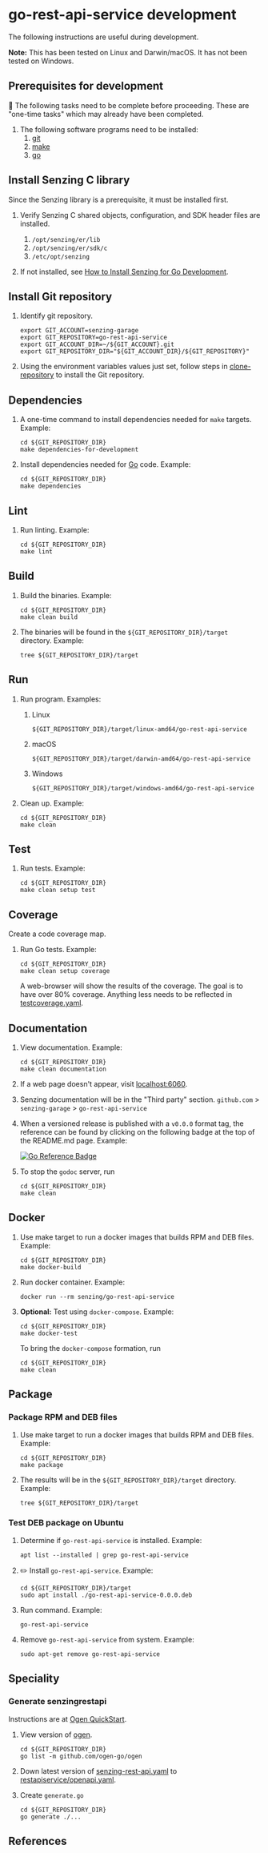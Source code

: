 # go-rest-api-service development

The following instructions are useful during development.

**Note:** This has been tested on Linux and Darwin/macOS.
It has not been tested on Windows.

## Prerequisites for development

:thinking: The following tasks need to be complete before proceeding.
These are "one-time tasks" which may already have been completed.

1. The following software programs need to be installed:
    1. [git]
    1. [make]
    1. [go]

## Install Senzing C library

Since the Senzing library is a prerequisite, it must be installed first.

1. Verify Senzing C shared objects, configuration, and SDK header files are installed.
    1. `/opt/senzing/er/lib`
    1. `/opt/senzing/er/sdk/c`
    1. `/etc/opt/senzing`

1. If not installed, see [How to Install Senzing for Go Development].

## Install Git repository

1. Identify git repository.

    ```console
    export GIT_ACCOUNT=senzing-garage
    export GIT_REPOSITORY=go-rest-api-service
    export GIT_ACCOUNT_DIR=~/${GIT_ACCOUNT}.git
    export GIT_REPOSITORY_DIR="${GIT_ACCOUNT_DIR}/${GIT_REPOSITORY}"

    ```

1. Using the environment variables values just set, follow
   steps in [clone-repository] to install the Git repository.

## Dependencies

1. A one-time command to install dependencies needed for `make` targets.
   Example:

    ```console
    cd ${GIT_REPOSITORY_DIR}
    make dependencies-for-development

    ```

1. Install dependencies needed for [Go] code.
   Example:

    ```console
    cd ${GIT_REPOSITORY_DIR}
    make dependencies

    ```

## Lint

1. Run linting.
   Example:

    ```console
    cd ${GIT_REPOSITORY_DIR}
    make lint

    ```

## Build

1. Build the binaries.
   Example:

    ```console
    cd ${GIT_REPOSITORY_DIR}
    make clean build

    ```

1. The binaries will be found in the `${GIT_REPOSITORY_DIR}/target` directory.
   Example:

    ```console
    tree ${GIT_REPOSITORY_DIR}/target

    ```

## Run

1. Run program.
   Examples:

    1. Linux

        ```console
        ${GIT_REPOSITORY_DIR}/target/linux-amd64/go-rest-api-service

        ```

    1. macOS

        ```console
        ${GIT_REPOSITORY_DIR}/target/darwin-amd64/go-rest-api-service

        ```

    1. Windows

        ```console
        ${GIT_REPOSITORY_DIR}/target/windows-amd64/go-rest-api-service

        ```

1. Clean up.
   Example:

    ```console
    cd ${GIT_REPOSITORY_DIR}
    make clean

    ```

## Test

1. Run tests.
   Example:

    ```console
    cd ${GIT_REPOSITORY_DIR}
    make clean setup test

    ```

## Coverage

Create a code coverage map.

1. Run Go tests.
   Example:

    ```console
    cd ${GIT_REPOSITORY_DIR}
    make clean setup coverage

    ```

   A web-browser will show the results of the coverage.
   The goal is to have over 80% coverage.
   Anything less needs to be reflected in [testcoverage.yaml].

## Documentation

1. View documentation.
   Example:

    ```console
    cd ${GIT_REPOSITORY_DIR}
    make clean documentation

    ```

1. If a web page doesn't appear, visit [localhost:6060].
1. Senzing documentation will be in the "Third party" section.
   `github.com` > `senzing-garage` > `go-rest-api-service`

1. When a versioned release is published with a `v0.0.0` format tag,
the reference can be found by clicking on the following badge at the top of the README.md page.
Example:

    [![Go Reference Badge]][Go Reference]

1. To stop the `godoc` server, run

    ```console
    cd ${GIT_REPOSITORY_DIR}
    make clean

    ```

## Docker

1. Use make target to run a docker images that builds RPM and DEB files.
   Example:

    ```console
    cd ${GIT_REPOSITORY_DIR}
    make docker-build

    ```

1. Run docker container.
   Example:

    ```console
    docker run --rm senzing/go-rest-api-service

    ```

1. **Optional:** Test using `docker-compose`.
   Example:

    ```console
    cd ${GIT_REPOSITORY_DIR}
    make docker-test

    ```

   To bring the `docker-compose` formation, run

    ```console
    cd ${GIT_REPOSITORY_DIR}
    make clean

    ```

## Package

### Package RPM and DEB files

1. Use make target to run a docker images that builds RPM and DEB files.
   Example:

    ```console
    cd ${GIT_REPOSITORY_DIR}
    make package

    ```

1. The results will be in the `${GIT_REPOSITORY_DIR}/target` directory.
   Example:

    ```console
    tree ${GIT_REPOSITORY_DIR}/target

    ```

### Test DEB package on Ubuntu

1. Determine if `go-rest-api-service` is installed.
   Example:

    ```console
    apt list --installed | grep go-rest-api-service

    ```

1. :pencil2: Install `go-rest-api-service`.
   Example:

    ```console
    cd ${GIT_REPOSITORY_DIR}/target
    sudo apt install ./go-rest-api-service-0.0.0.deb

    ```

1. Run command.
   Example:

    ```console
    go-rest-api-service

    ```

1. Remove `go-rest-api-service` from system.
   Example:

    ```console
    sudo apt-get remove go-rest-api-service

    ```

## Speciality

### Generate senzingrestapi

Instructions are at [Ogen QuickStart].

1. View version of [ogen].

    ```console
    cd ${GIT_REPOSITORY_DIR}
    go list -m github.com/ogen-go/ogen
    ```

1. Down latest version of [senzing-rest-api.yaml] to [restapiservice/openapi.yaml].

1. Create `generate.go`

    ```console
    cd ${GIT_REPOSITORY_DIR}
    go generate ./...
    ```

## References

[clone-repository]: https://github.com/senzing-garage/knowledge-base/blob/main/HOWTO/clone-repository.md
[git]: https://github.com/senzing-garage/knowledge-base/blob/main/WHATIS/git.md
[Go Reference Badge]: https://pkg.go.dev/badge/github.com/senzing-garage/go-rest-api-service.svg
[Go Reference]: https://pkg.go.dev/github.com/senzing-garage/go-rest-api-service
[go]: https://github.com/senzing-garage/knowledge-base/blob/main/WHATIS/go.md
[How to Install Senzing for Go Development]: https://github.com/senzing-garage/knowledge-base/blob/main/HOWTO/install-senzing-for-go-development.md
[localhost:6060]: http://localhost:6060/pkg/github.com/senzing-garage/go-rest-api-service/
[make]: https://github.com/senzing-garage/knowledge-base/blob/main/WHATIS/make.md
[Ogen QuickStart]: https://ogen.dev/docs/intro/
[ogen]: https://ogen.dev
[restapiservice/openapi.yaml]: https://github.com/senzing-garage/go-rest-api-service/blob/main/restapiservice/openapi.yaml
[senzing-rest-api.yaml]: https://raw.githubusercontent.com/senzing-garage/senzing-rest-api-specification/main/senzing-rest-api.yaml
[testcoverage.yaml]: ../.github/coverage/testcoverage.yaml
